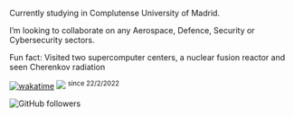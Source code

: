 Currently studying in Complutense University of Madrid.

I’m looking to collaborate on any Aerospace, Defence, Security or Cybersecurity sectors.

Fun fact: Visited two supercomputer centers, a nuclear fusion reactor and seen Cherenkov radiation

[![wakatime](https://wakatime.com/badge/user/488c838b-faea-4515-a9d8-8b287a14e316.svg)](https://wakatime.com/@488c838b-faea-4515-a9d8-8b287a14e316)
![](https://komarev.com/ghpvc/?username=Juan-Embid&color=ffabb7&style=flat-square)
<sup>since 22/2/2022</sup>

![GitHub followers](https://img.shields.io/github/followers/juan-embid?label=Github&style=social)
